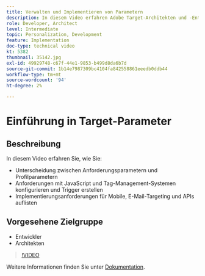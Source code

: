 ```yaml
---
title: Verwalten und Implementieren von Parametern
description: In diesem Video erfahren Adobe Target-Architekten und -Entwickler, wie sie zwischen Anforderungsparametern und Profilparametern unterscheiden, Anforderungen mithilfe von JavaScript konfigurieren und Trigger-Verwaltungssystemen konfigurieren und welche Implementierungsanforderungen für Mobilgeräte, E-Mail-Targeting und APIs gelten.
role: Developer, Architect
level: Intermediate
topic: Personalization, Development
feature: Implementation
doc-type: technical video
kt: 5382
thumbnail: 35142.jpg
exl-id: 49929748-c67f-44e1-9853-b499d8da6b7d
source-git-commit: 1b14e7987309bc4104fa842558861eeedb0ddb44
workflow-type: tm+mt
source-wordcount: '94'
ht-degree: 2%

---
```


# Einführung in Target-Parameter

## Beschreibung

In diesem Video erfahren Sie, wie Sie:

* Unterscheidung zwischen Anforderungsparametern und Profilparametern
* Anforderungen mit JavaScript und Tag-Management-Systemen konfigurieren und Trigger erstellen
* Implementierungsanforderungen für Mobile, E-Mail-Targeting und APIs auflisten

## Vorgesehene Zielgruppe

* Entwickler
* Architekten

>[!VIDEO](https://video.tv.adobe.com/v/35142/?quality=12)

Weitere Informationen finden Sie unter [Dokumentation](https://experienceleague.adobe.com/docs/target/using/implement-target/implementing-target.html?lang=en).
